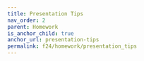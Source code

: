 ```yaml
---
title: Presentation Tips
nav_order: 2
parent: Homework
is_anchor_child: true
anchor_url: presentation-tips
permalink: f24/homework/presentation_tips
---
```

